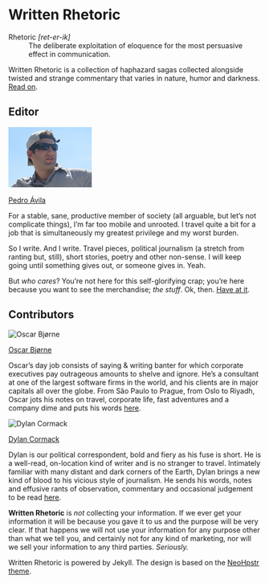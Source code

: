 # Written Rhetoric

<dl>
	<dt>Rhetoric <i>[ret-er-ik]</i></dt>
	<dd>The deliberate exploitation of eloquence for the most persuasive effect in communication.</dd>
</dl>

Written Rhetoric is a collection of haphazard sagas collected alongside twisted and strange commentary that varies in nature, humor and darkness. [Read on](https://writtenrhetoric.com "Written Rhetoric Blog").

## Editor

![Editor](images/profiles/peteProfile.jpg)

[Pedro Ávila](mailto:pedro@wordythings.com "Email Pedro") 

For a stable, sane, productive member of society (all arguable, but let’s not complicate things), I’m far too mobile and unrooted. I travel quite a bit for a job that is simultaneously my greatest privilege and my worst burden.

So I write. And I write. Travel pieces, political journalism (a stretch from ranting but, still), short stories, poetry and other non-sense. I will keep going until something gives out, or someone gives in. Yeah.

But _who cares_? You’re not here for this self-glorifying crap; you’re here because you want to see the merchandise; _the stuff_. Ok, then. [Have at it](https://writtenrhetoric.com/stories/ "Written Rhetoric Stories").

## Contributors

![Oscar Bjørne](images/profiles/oscar.png)

[Oscar Bjørne](https://www.facebook.com/people/Oscar-Bjrne/1539732961 "facebook Oscar") 

Oscar’s day job consists of saying & writing banter for which corporate executives pay outrageous amounts to shelve and ignore. He’s a consultant at one of the largest software firms in the world, and his clients are in major capitals all over the globe. From São Paulo to Prague, from Oslo to Riyadh, Oscar jots his notes on travel, corporate life, fast adventures and a company dime and puts his words [here](https://writtenrhetoric.com/stories "Written Rhetoric Stories").


![Dylan Cormack](images/profiles/dylan.png)

[Dylan Cormack](https://www.facebook.com/people/Dylan-Cormack/1539192870 "facebook Dylan")

Dylan is our political correspondent, bold and fiery as his fuse is short. He is a well-read, on-location kind of writer and is no stranger to travel. Intimately familiar with many distant and dark corners of the Earth, Dylan brings a new kind of blood to his vicious style of journalism. He sends his words, notes and effusive rants of observation, commentary and occasional judgement to be read [here](https://writtenrhetoric.com "Written Rhetoric Blog").

**Written Rhetoric** is _not_ collecting your information. If we ever get your information it will be because you gave it to us and the purpose will be very clear. If that happens we will not use your information for any purpose other than what we tell you, and certainly not for any kind of marketing, nor will we sell your information to any third parties. _Seriously._

Written Rhetoric is powered by Jekyll. The design is based on the [NeoHpstr theme](https://github.com/mmistakes/hpstr-jekyll-theme).
